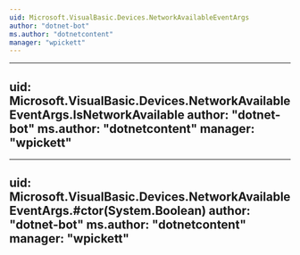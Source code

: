 ```yaml
---
uid: Microsoft.VisualBasic.Devices.NetworkAvailableEventArgs
author: "dotnet-bot"
ms.author: "dotnetcontent"
manager: "wpickett"
---
```


---
uid: Microsoft.VisualBasic.Devices.NetworkAvailableEventArgs.IsNetworkAvailable
author: "dotnet-bot"
ms.author: "dotnetcontent"
manager: "wpickett"
---

---
uid: Microsoft.VisualBasic.Devices.NetworkAvailableEventArgs.#ctor(System.Boolean)
author: "dotnet-bot"
ms.author: "dotnetcontent"
manager: "wpickett"
---
